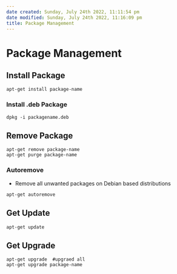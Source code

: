 ```yaml
---
date created: Sunday, July 24th 2022, 11:11:54 pm
date modified: Sunday, July 24th 2022, 11:16:09 pm
title: Package Management
---
```


# Package Management

## Install Package

```shell
apt-get install package-name
```

### Install .deb Package

```shell
dpkg -i packagename.deb
```

## Remove Package

```shell
apt-get remove package-name
apt-get purge package-name
```

### Autoremove

- Remove all unwanted packages on Debian based distributions

```shell
apt-get autoremove
```

## Get Update

```shell
apt-get update
```

## Get Upgrade

```shell
apt-get upgrade  #upgraed all
apt-get upgrade package-name
```
